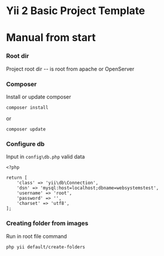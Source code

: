 Yii 2 Basic Project Template
============================

# Manual from start

### Root dir
Project root dir -- is root from apache or OpenServer
### Composer 
Install or update composer 
```
composer install
```
or
```
composer update
```

### Configure db

Input in `config\db.php` valid data

```
<?php

return [
    'class' => 'yii\db\Connection',
    'dsn' => 'mysql:host=localhost;dbname=websystemstest',
    'username' => 'root',
    'password' => '',
    'charset' => 'utf8',
];
``` 

### Creating folder from images

Run in root file command 
```
php yii default/create-folders
```
